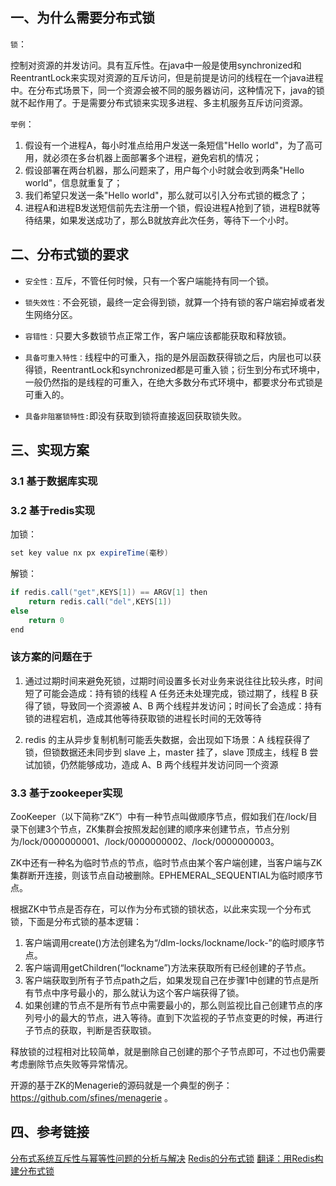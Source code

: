 ## 一、为什么需要分布式锁

`锁`：

​        控制对资源的并发访问。具有互斥性。在java中一般是使用synchronized和ReentrantLock来实现对资源的互斥访问，但是前提是访问的线程在一个java进程中。在分布式场景下，同一个资源会被不同的服务器访问，这种情况下，java的锁就不起作用了。于是需要分布式锁来实现多进程、多主机服务互斥访问资源。

`举例`：

1. 假设有一个进程A，每小时准点给用户发送一条短信"Hello world"，为了高可用，就必须在多台机器上面部署多个进程，避免宕机的情况；
2. 假设部署在两台机器，那么问题来了，用户每个小时就会收到两条"Hello world"，信息就重复了；
3. 我们希望只发送一条"Hello world"，那么就可以引入分布式锁的概念了；
4. 进程A和进程B发送短信前先去注册一个锁，假设进程A抢到了锁，进程B就等待结果，如果发送成功了，那么B就放弃此次任务，等待下一个小时。

## 二、分布式锁的要求

- `安全性：`互斥，不管任何时候，只有一个客户端能持有同一个锁。

- `锁失效性：`不会死锁，最终一定会得到锁，就算一个持有锁的客户端宕掉或者发生网络分区。

- `容错性：`只要大多数锁节点正常工作，客户端应该都能获取和释放锁。
- `具备可重入特性：`线程中的可重入，指的是外层函数获得锁之后，内层也可以获得锁，ReentrantLock和synchronized都是可重入锁；衍生到分布式环境中，一般仍然指的是线程的可重入，在绝大多数分布式环境中，都要求分布式锁是可重入的。
- `具备非阻塞锁特性:`即没有获取到锁将直接返回获取锁失败。

## 三、实现方案

### 3.1 基于数据库实现

### 3.2 基于redis实现

加锁：

```java
set key value nx px expireTime(毫秒) 
```

解锁：

```java
if redis.call("get",KEYS[1]) == ARGV[1] then
    return redis.call("del",KEYS[1])
else
    return 0
end
```



### 该方案的问题在于

1) 通过过期时间来避免死锁，过期时间设置多长对业务来说往往比较头疼，时间短了可能会造成：持有锁的线程 A 任务还未处理完成，锁过期了，线程 B 获得了锁，导致同一个资源被 A、B 两个线程并发访问；时间长了会造成：持有锁的进程宕机，造成其他等待获取锁的进程长时间的无效等待

2) redis 的主从异步复制机制可能丢失数据，会出现如下场景：A 线程获得了锁，但锁数据还未同步到 slave 上，master 挂了，slave 顶成主，线程 B 尝试加锁，仍然能够成功，造成 A、B 两个线程并发访问同一个资源

### 3.3 基于zookeeper实现

ZooKeeper（以下简称“ZK”）中有一种节点叫做顺序节点，假如我们在/lock/目录下创建3个节点，ZK集群会按照发起创建的顺序来创建节点，节点分别为/lock/0000000001、/lock/0000000002、/lock/0000000003。

ZK中还有一种名为临时节点的节点，临时节点由某个客户端创建，当客户端与ZK集群断开连接，则该节点自动被删除。EPHEMERAL_SEQUENTIAL为临时顺序节点。

根据ZK中节点是否存在，可以作为分布式锁的锁状态，以此来实现一个分布式锁，下面是分布式锁的基本逻辑： 

1. 客户端调用create()方法创建名为“/dlm-locks/lockname/lock-”的临时顺序节点。 
2. 客户端调用getChildren(“lockname”)方法来获取所有已经创建的子节点。 
3. 客户端获取到所有子节点path之后，如果发现自己在步骤1中创建的节点是所有节点中序号最小的，那么就认为这个客户端获得了锁。 
4. 如果创建的节点不是所有节点中需要最小的，那么则监视比自己创建节点的序列号小的最大的节点，进入等待。直到下次监视的子节点变更的时候，再进行子节点的获取，判断是否获取锁。

释放锁的过程相对比较简单，就是删除自己创建的那个子节点即可，不过也仍需要考虑删除节点失败等异常情况。

开源的基于ZK的Menagerie的源码就是一个典型的例子：https://github.com/sfines/menagerie 。

## 四、参考链接

[分布式系统互斥性与幂等性问题的分析与解决](https://tech.meituan.com/2016/09/29/distributed-system-mutually-exclusive-idempotence-cerberus-gtis.html)
[Redis的分布式锁](https://redis.io/topics/distlock)
[翻译：用Redis构建分布式锁](http://ifeve.com/redis-lock/)

